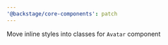 ```yaml
---
'@backstage/core-components': patch
---
```


Move inline styles into classes for `Avatar` component
